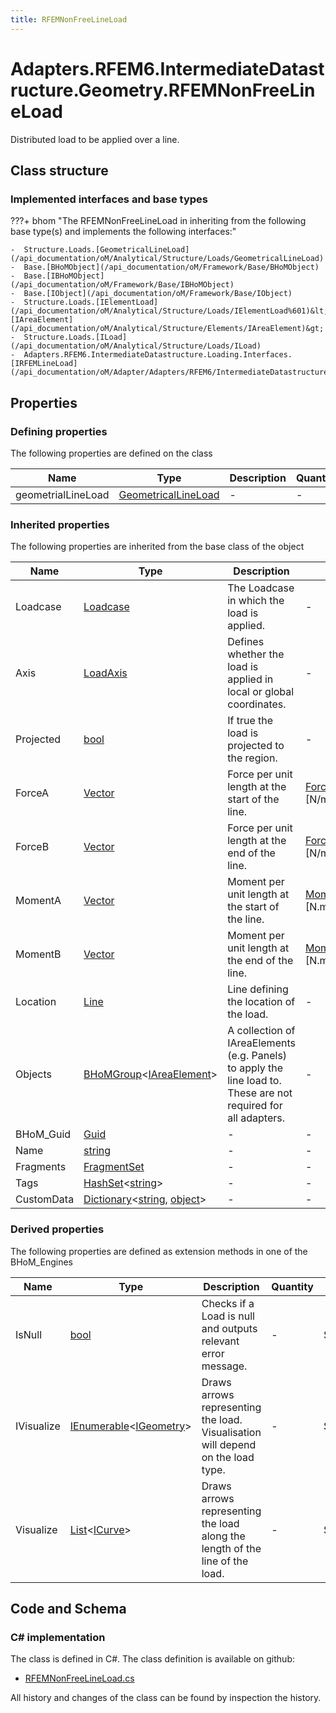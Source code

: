 ```yaml
---
title: RFEMNonFreeLineLoad
---
```


# Adapters.RFEM6.IntermediateDatastructure.Geometry.RFEMNonFreeLineLoad

Distributed load to be applied over a line.

## Class structure

### Implemented interfaces and base types

???+ bhom "The RFEMNonFreeLineLoad in inheriting from the following base type(s) and implements the following interfaces:"

    -  Structure.Loads.[GeometricalLineLoad](/api_documentation/oM/Analytical/Structure/Loads/GeometricalLineLoad)
    -  Base.[BHoMObject](/api_documentation/oM/Framework/Base/BHoMObject)
    -  Base.[IBHoMObject](/api_documentation/oM/Framework/Base/IBHoMObject)
    -  Base.[IObject](/api_documentation/oM/Framework/Base/IObject)
    -  Structure.Loads.[IElementLoad](/api_documentation/oM/Analytical/Structure/Loads/IElementLoad%601)&lt;Structure.Elements.[IAreaElement](/api_documentation/oM/Analytical/Structure/Elements/IAreaElement)&gt;
    -  Structure.Loads.[ILoad](/api_documentation/oM/Analytical/Structure/Loads/ILoad)
    -  Adapters.RFEM6.IntermediateDatastructure.Loading.Interfaces.[IRFEMLineLoad](/api_documentation/oM/Adapter/Adapters/RFEM6/IntermediateDatastructure/Loading/Interfaces/IRFEMLineLoad)


## Properties



### Defining properties

The following properties are defined on the class

| Name             | Type             | Description      | Quantity         |
|------------------|------------------|------------------|------------------|
| geometrialLineLoad | [GeometricalLineLoad](/api_documentation/oM/Analytical/Structure/Loads/GeometricalLineLoad) | - | - |


### Inherited properties
The following properties are inherited from the base class of the object

| Name             | Type             | Description      | Quantity         |
|------------------|------------------|------------------|------------------|
| Loadcase | [Loadcase](/api_documentation/oM/Analytical/Structure/Loads/Loadcase) | The Loadcase in which the load is applied. | - |
| Axis | [LoadAxis](/api_documentation/oM/Analytical/Structure/Loads/LoadAxis) | Defines whether the load is applied in local or global coordinates. | - |
| Projected | [bool](https://learn.microsoft.com/en-us/dotnet/api/System.Boolean?view=netstandard-2.0) | If true the load is projected to the region. | - |
| ForceA | [Vector](/api_documentation/oM/Dimensional/Geometry/Vector) | Force per unit length at the start of the line. | [ForcePerUnitLength](/api_documentation/oM/Dimensional/Quantities/Attributes/ForcePerUnitLength) [N/m] |
| ForceB | [Vector](/api_documentation/oM/Dimensional/Geometry/Vector) | Force per unit length at the end of the line. | [ForcePerUnitLength](/api_documentation/oM/Dimensional/Quantities/Attributes/ForcePerUnitLength) [N/m] |
| MomentA | [Vector](/api_documentation/oM/Dimensional/Geometry/Vector) | Moment per unit length at the start of the line. | [MomentPerUnitLength](/api_documentation/oM/Dimensional/Quantities/Attributes/MomentPerUnitLength) [N.m/m] |
| MomentB | [Vector](/api_documentation/oM/Dimensional/Geometry/Vector) | Moment per unit length at the end of the line. | [MomentPerUnitLength](/api_documentation/oM/Dimensional/Quantities/Attributes/MomentPerUnitLength) [N.m/m] |
| Location | [Line](/api_documentation/oM/Dimensional/Geometry/Line) | Line defining the location of the load. | - |
| Objects | [BHoMGroup](/api_documentation/oM/Framework/Base/BHoMGroup%601)&lt;[IAreaElement](/api_documentation/oM/Analytical/Structure/Elements/IAreaElement)&gt; | A collection of IAreaElements (e.g. Panels) to apply the line load to. These are not required for all adapters. | - |
| BHoM_Guid | [Guid](https://learn.microsoft.com/en-us/dotnet/api/System.Guid?view=netstandard-2.0) | - | - |
| Name | [string](https://learn.microsoft.com/en-us/dotnet/api/System.String?view=netstandard-2.0) | - | - |
| Fragments | [FragmentSet](/api_documentation/oM/Framework/Base/FragmentSet) | - | - |
| Tags | [HashSet](https://learn.microsoft.com/en-us/dotnet/api/System.Collections.Generic.HashSet-1?view=netstandard-2.0)&lt;[string](https://learn.microsoft.com/en-us/dotnet/api/System.String?view=netstandard-2.0)&gt; | - | - |
| CustomData | [Dictionary](https://learn.microsoft.com/en-us/dotnet/api/System.Collections.Generic.Dictionary-2?view=netstandard-2.0)&lt;[string](https://learn.microsoft.com/en-us/dotnet/api/System.String?view=netstandard-2.0), [object](https://learn.microsoft.com/en-us/dotnet/api/System.Object?view=netstandard-2.0)&gt; | - | - |


### Derived properties

The following properties are defined as extension methods in one of the BHoM_Engines

| Name             | Type             | Description      | Quantity         | Engine           |
|------------------|------------------|------------------|------------------|------------------|
| IsNull | [bool](https://learn.microsoft.com/en-us/dotnet/api/System.Boolean?view=netstandard-2.0) | Checks if a Load is null and outputs relevant error message. | - | Structure_Engine |
| IVisualize | [IEnumerable](https://learn.microsoft.com/en-us/dotnet/api/System.Collections.Generic.IEnumerable-1?view=netstandard-2.0)&lt;[IGeometry](/api_documentation/oM/Dimensional/Geometry/IGeometry)&gt; | Draws arrows representing the load. Visualisation will depend on the load type. | - | Structure_Engine |
| Visualize | [List](https://learn.microsoft.com/en-us/dotnet/api/System.Collections.Generic.List-1?view=netstandard-2.0)&lt;[ICurve](/api_documentation/oM/Dimensional/Geometry/ICurve)&gt; | Draws arrows representing the load along the length of the line of the load. | - | Structure_Engine |


## Code and Schema

### C# implementation

The class is defined in C#. The class definition is available on github:

- [RFEMNonFreeLineLoad.cs](https://github.com/BHoM/RFEM6_Toolkit/blob/develop/RFEM6_oM/IntermediateDatastructure/Loading/RFEMNonFreeLineLoad.cs)

All history and changes of the class can be found by inspection the history.
